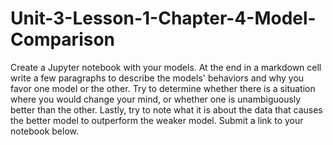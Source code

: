 # Unit-3-Lesson-1-Chapter-4-Model-Comparison
Create a Jupyter notebook with your models. At the end in a markdown cell write a few paragraphs to describe the models' behaviors and why you favor one model or the other. Try to determine whether there is a situation where you would change your mind, or whether one is unambiguously better than the other. Lastly, try to note what it is about the data that causes the better model to outperform the weaker model. Submit a link to your notebook below.
